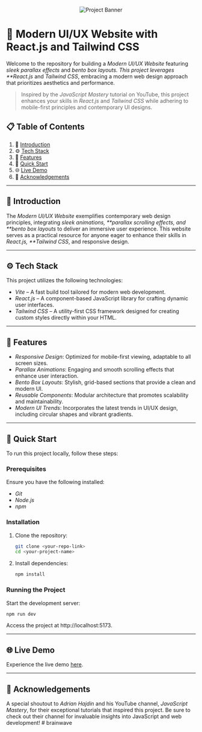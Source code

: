 <div align="center">
  <br />
      <img src="https://i.ibb.co/Kqdv8j1/Image-from.png" alt="Project Banner">
  <br />
</div>

# 🚀 Modern UI/UX Website with React.js and Tailwind CSS

Welcome to the repository for building a _Modern UI/UX Website_ featuring _sleek parallax effects_ and _bento box layouts. This project leverages \*\*React.js_ and _Tailwind CSS_, embracing a modern web design approach that prioritizes aesthetics and performance.

> Inspired by the _JavaScript Mastery_ tutorial on YouTube, this project enhances your skills in _React.js_ and _Tailwind CSS_ while adhering to mobile-first principles and contemporary UI designs.

## 📋 Table of Contents

1. 🤖 [Introduction](#introduction)
2. ⚙️ [Tech Stack](#tech-stack)
3. 🔋 [Features](#features)
4. 🤸 [Quick Start](#quick-start)
5. 🌐 [Live Demo](#live-demo)
6. 🎉 [Acknowledgements](#acknowledgements)

---

## 🤖 Introduction

The _Modern UI/UX Website_ exemplifies contemporary web design principles, integrating _sleek animations, **parallax scrolling effects, and **bento box layouts_ to deliver an immersive user experience. This website serves as a practical resource for anyone eager to enhance their skills in _React.js, \*\*Tailwind CSS_, and responsive design.

---

## ⚙️ Tech Stack

This project utilizes the following technologies:

-   _Vite_ – A fast build tool tailored for modern web development.
-   _React.js_ – A component-based JavaScript library for crafting dynamic user interfaces.
-   _Tailwind CSS_ – A utility-first CSS framework designed for creating custom styles directly within your HTML.

---

## 🔋 Features

-   _Responsive Design_: Optimized for mobile-first viewing, adaptable to all screen sizes.
-   _Parallax Animations_: Engaging and smooth scrolling effects that enhance user interaction.
-   _Bento Box Layouts_: Stylish, grid-based sections that provide a clean and modern UI.
-   _Reusable Components_: Modular architecture that promotes scalability and maintainability.
-   _Modern UI Trends_: Incorporates the latest trends in UI/UX design, including circular shapes and vibrant gradients.

---

## 🤸 Quick Start

To run this project locally, follow these steps:

### Prerequisites

Ensure you have the following installed:

-   _Git_
-   _Node.js_
-   _npm_

### Installation

1. Clone the repository:
    ```bash
    git clone <your-repo-link>
    cd <your-project-name>
    ```
2. Install dependencies:
    ```bash
    npm install
    ```

### Running the Project

Start the development server:

```bash
npm run dev
```

Access the project at http://localhost:5173.

---

## 🌐 Live Demo

Experience the live demo [here](insert-live-demo-link).

---

## 🎉 Acknowledgements

A special shoutout to _Adrian Hajdin_ and his YouTube channel, _JavaScript Mastery_, for their exceptional tutorials that inspired this project. Be sure to check out their channel for invaluable insights into JavaScript and web development!
#   b r a i n w a v e  
 